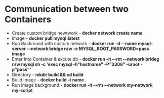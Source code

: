 # Communication between two Containers
* Create custom bridge newtwork - **docker network create name**
* Image - **docker pull mysql:latest**
* Run Backround with custom network - **docker run -d --name mysql-server --network bridge n/w -e MYSQL_ROOT_PASSWORD=pass image**
* Enter into Container & excute db - **docker run -it --rm --network brideg n/w mysql sh -c 'exec mysql -h"hostname" -P"3306" -uroot -p"pass"'**
* Directory - **mkdir build && cd build**
* Build Image - **docker build -t name .**
* Run image background - **docker run -it --rm --network my-network my-script**
